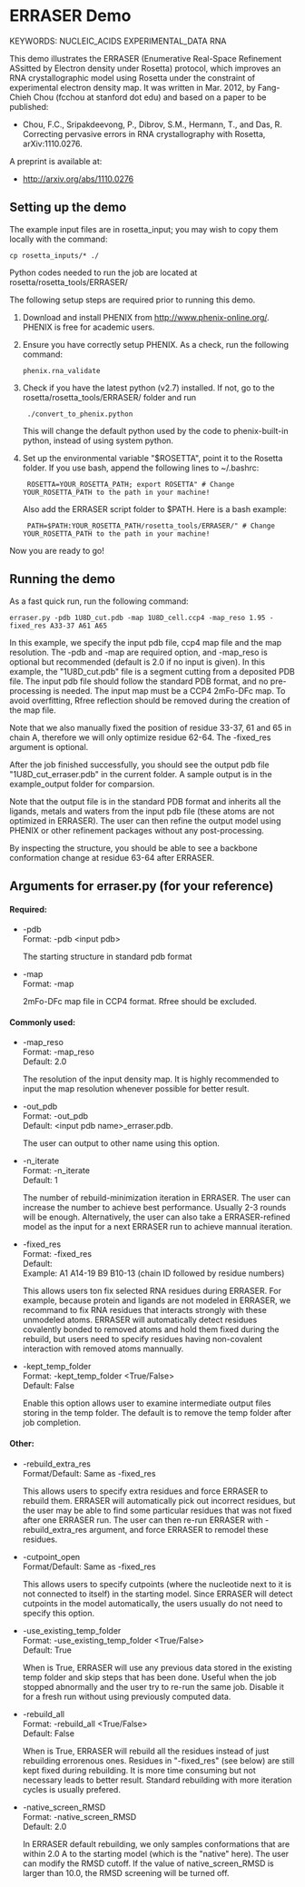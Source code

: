 ERRASER Demo
============
KEYWORDS: NUCLEIC_ACIDS EXPERIMENTAL_DATA RNA

This demo illustrates the ERRASER (Enumerative Real-Space Refinement ASsitted 
by Electron density under Rosetta) protocol, which improves an RNA 
crystallographic model using Rosetta under the constraint of experimental 
electron density map. It was written in Mar. 2012, by Fang-Chieh Chou (fcchou 
at stanford dot edu) and based on a paper to be published:

* Chou, F.C., Sripakdeevong, P., Dibrov, S.M., Hermann, T., and Das, R. Correcting pervasive errors in RNA crystallography with Rosetta, arXiv:1110.0276. 

A preprint is available at:

* http://arxiv.org/abs/1110.0276

Setting up the demo
-------------------

The example input files are in rosetta_input; you may wish to copy them locally 
with the command:

    cp rosetta_inputs/* ./

Python codes needed to run the job are located at 
rosetta/rosetta_tools/ERRASER/

The following setup steps are required prior to running this demo.

1. Download and install PHENIX from http://www.phenix-online.org/. PHENIX is 
   free for academic users.

2. Ensure you have correctly setup PHENIX. As a check, run the following 
   command:
   
       phenix.rna_validate 

3. Check if you have the latest python (v2.7) installed. If not, go to the 
   rosetta/rosetta_tools/ERRASER/ folder and run 

        ./convert_to_phenix.python

    This will change the default python used by the code to phenix-built-in 
    python, instead of using system python.

4. Set up the environmental variable "$ROSETTA", point it to the Rosetta 
   folder. If you use bash, append the following lines to ~/.bashrc:

        ROSETTA=YOUR_ROSETTA_PATH; export ROSETTA" # Change YOUR_ROSETTA_PATH to the path in your machine!

    Also add the ERRASER script folder to $PATH. Here is a bash example:

        PATH=$PATH:YOUR_ROSETTA_PATH/rosetta_tools/ERRASER/" # Change YOUR_ROSETTA_PATH to the path in your machine!

Now you are ready to go!

Running the demo
----------------

As a fast quick run, run the following command:

    erraser.py -pdb 1U8D_cut.pdb -map 1U8D_cell.ccp4 -map_reso 1.95 -fixed_res A33-37 A61 A65

In this example, we specify the input pdb file, ccp4 map file and the map 
resolution. The -pdb and -map are required option, and -map_reso is optional but 
recommended (default is 2.0 if no input is given). In this example, the 
"1U8D_cut.pdb" file is a segment cutting from a deposited PDB file. The input 
pdb file should follow the standard PDB format, and no pre-processing is 
needed. The input map must be a CCP4 2mFo-DFc map. To avoid overfitting, Rfree 
reflection should be removed during the creation of the map file.

Note that we also manually fixed the position of residue 33-37, 61 and 65 in 
chain A, therefore we will only optimize residue 62-64. The -fixed_res argument 
is optional.

After the job finished successfully, you should see the output pdb file 
"1U8D_cut_erraser.pdb" in the current folder. A sample output is in the 
example_output folder for comparsion.

Note that the output file is in the standard PDB format and inherits all the 
ligands, metals and waters from the input pdb file (these atoms are not 
optimized in ERRASER). The user can then refine the output model using PHENIX 
or other refinement packages without any post-processing.

By inspecting the structure, you should be able to see a backbone conformation 
change at residue 63-64 after ERRASER.

Arguments for erraser.py (for your reference)
---------------------------------------------

#### Required:

* -pdb  
  Format: -pdb \<input pdb>  

  The starting structure in standard pdb format

* -map  
  Format: -map <map file>  

  2mFo-DFc map file in CCP4 format. Rfree should be excluded.

#### Commonly used:

* -map_reso  
  Format: -map_reso <float>  
  Default: 2.0  

  The resolution of the input density map. It is highly recommended to input 
  the map resolution whenever possible for better result.

* -out_pdb  
  Format: -out_pdb <string>  
  Default: \<input pdb name>\_erraser.pdb.  

  The user can output to other name using this option.

* -n_iterate  
  Format: -n_iterate <int>  
  Default: 1  

  The number of rebuild-minimization iteration in ERRASER. The user can 
  increase the number to achieve best performance. Usually 2-3 rounds will be 
  enough. Alternatively, the user can also take a ERRASER-refined model as the 
  input for a next ERRASER run to achieve mannual iteration.

* -fixed_res  
  Format: -fixed_res <list>  
  Default: <empty>  
  Example: A1 A14-19 B9 B10-13  (chain ID followed by residue numbers)  

  This allows users ton fix selected RNA residues during ERRASER. For example, 
  because protein and ligands are not modeled in ERRASER, we recommand to fix 
  RNA residues that interacts strongly with these unmodeled atoms. ERRASER will 
  automatically detect residues covalently bonded to removed atoms and hold 
  them fixed during the rebuild, but users need to specify residues having 
  non-covalent interaction with removed atoms mannually.

* -kept_temp_folder  
  Format: -kept_temp_folder <True/False>  
  Default: False  

  Enable this option allows user to examine intermediate output files storing 
  in the temp folder. The default is to remove the temp folder after job 
  completion.

#### Other:

* -rebuild_extra_res  
  Format/Default: Same as -fixed_res  

  This allows users to specify extra residues and force ERRASER to rebuild 
  them. ERRASER will automatically pick out incorrect residues, but the user 
  may be able to find some particular residues that was not fixed after one 
  ERRASER run. The user can then re-run ERRASER with -rebuild_extra_res 
  argument, and force ERRASER to remodel these residues.

* -cutpoint_open  
  Format/Default: Same as -fixed_res  

  This allows users to specify cutpoints (where the nucleotide next to it is 
  not connected to itself) in the starting model. Since ERRASER will detect 
  cutpoints in the model automatically, the users usually do not need to 
  specify this option.

* -use_existing_temp_folder  
  Format: -use_existing_temp_folder <True/False>  
  Default: True  

  When is True, ERRASER will use any previous data stored in the existing temp 
  folder and skip steps that has been done. Useful when the job stopped 
  abnormally and the user try to re-run the same job. Disable it for a fresh 
  run without using previously computed data.

* -rebuild_all  
  Format: -rebuild_all <True/False>  
  Default: False  

  When is True, ERRASER will rebuild all the residues instead of just 
  rebuilding errorenous ones. Residues in "-fixed_res" (see below) are still 
  kept fixed during rebuilding. It is more time consuming but not necessary 
  leads to better result. Standard rebuilding with more iteration cycles is 
  usually prefered.

* -native_screen_RMSD  
  Format: -native_screen_RMSD <float>  
  Default: 2.0  

  In ERRASER default rebuilding, we only samples conformations that are within 
  2.0 A to the starting model (which is the "native" here). The user can modify 
  the RMSD cutoff. If the value of native_screen_RMSD is larger than 10.0, the 
  RMSD screening will be turned off.
